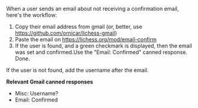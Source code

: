 When a user sends an email about not receiving a confirmation email, here's the workflow:

1. Copy their email address from gmail (or, better, use https://github.com/ornicar/lichess-gmail)
2. Paste the email on https://lichess.org/mod/email-confirm
3. If the user is found, and a green checkmark is displayed, then the email was set and confirmed.Use the "Email: Confirmed" canned response. Done.

If the user is not found, add the username after the email.


**Relevant Gmail canned responses**
* Misc: Username?
* Email: Confirmed
